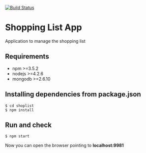 [![Build Status](https://travis-ci.org/samuxiii/shoplist.svg?branch=beta)](https://travis-ci.org/samuxiii/shoplist)

# Shopping List App
Application to manage the shopping list

## Requirements

* npm >=3.5.2
* nodejs >=4.2.6
* mongodb >=2.6.10

## Installing dependencies from package.json
```
$ cd shoplist
$ npm install
``` 

## Run and check
```
$ npm start
``` 
Now you can open the browser pointing to **localhost:9981**
